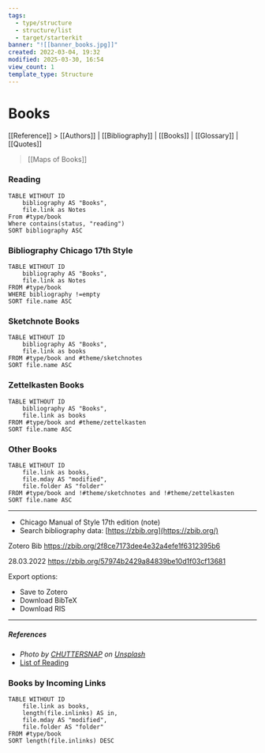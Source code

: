 ```yaml
---
tags:
  - type/structure
  - structure/list
  - target/starterkit
banner: "![[banner_books.jpg]]"
created: 2022-03-04, 19:32
modified: 2025-03-30, 16:54
view_count: 1
template_type: Structure
---
```

  
# Books 
<!-- A list of books for further study or of works consulted by an author.  -->
[[Reference]] > [[Authors]] | [[Bibliography]] | [[Books]] | [[Glossary]] | [[Quotes]]

> [[Maps of Books]]

### Reading
```dataview 
TABLE WITHOUT ID
	bibliography AS "Books",
	file.link as Notes
From #type/book 
Where contains(status, "reading") 
SORT bibliography ASC
```  

### Bibliography Chicago 17th Style
```dataview
TABLE WITHOUT ID
	bibliography AS "Books",
	file.link as Notes
FROM #type/book
WHERE bibliography !=empty
SORT file.name ASC
```

### Sketchnote Books

```dataview
TABLE WITHOUT ID
	bibliography AS "Books",
	file.link as books
FROM #type/book and #theme/sketchnotes 
SORT file.name ASC
```

### Zettelkasten Books

```dataview
TABLE WITHOUT ID
	bibliography AS "Books",
	file.link as books
FROM #type/book and #theme/zettelkasten  
SORT file.name ASC
```

### Other Books

```dataview
TABLE WITHOUT ID
	file.link as books, 
	file.mday AS "modified", 
	file.folder AS "folder" 
FROM #type/book and !#theme/sketchnotes and !#theme/zettelkasten
SORT file.name ASC
```


___

- Chicago Manual of Style 17th edition (note)
- Search bibliography data: [https://zbib.org](https://zbib.org/)

Zotero Bib
https://zbib.org/2f8ce7173dee4e32a4efe1f6312395b6

28.03.2022
https://zbib.org/57974b2429a84839be10d1f03cf13681

Export options:
- Save to Zotero
- Download BibTeX
- Download RIS

___


##### References
- _Photo by <a href="https://unsplash.com/@chuttersnap?utm_source=unsplash&utm_medium=referral&utm_content=creditCopyText">CHUTTERSNAP</a> on <a href="https://unsplash.com/?utm_source=unsplash&utm_medium=referral&utm_content=creditCopyText">Unsplash</a>_
- [List of Reading](List%20of%20Reading.md)

### Books by Incoming Links

```dataview
TABLE WITHOUT ID
	file.link as books, 
	length(file.inlinks) AS in,
	file.mday AS "modified", 
	file.folder AS "folder" 
FROM #type/book
SORT length(file.inlinks) DESC
```
